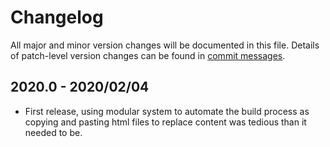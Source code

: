 # Changelog
All major and minor version changes will be documented in this file. Details of
patch-level version changes can be found in [commit messages](../../commits/master).

## 2020.0 - 2020/02/04
- First release, using modular system to automate the build process as copying
and pasting html files to replace content was tedious than it needed to be.
